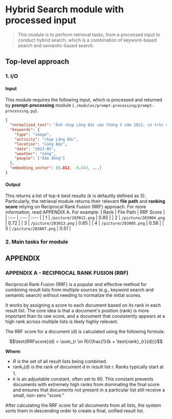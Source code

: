 # Hybrid Search module with processed input
> This module is to perform retrieval tasks, from a processed input to conduct hybrid search, which is a combination of keyword-based search and semantic-based search. 

## Top-level approach
### 1. I/O
#### Input
This module requires the following input, which is processed and returned by **prompt-processing** module (`./modules/prompt-processing/prompt-processing.py`).

```json
{
  "normalized_text": "Ảnh chụp Lăng Bác vào tháng 5 năm 2023, có trời nắng và đám đông",
  "keywords": {
    "type": "image",
    "activity": "chụp Lăng Bác",
    "location": "Lăng Bác",
    "date": "2023-05",
    "weather": "nắng",
    "people": ["đám đông"]
  },
  "embedding_vector": [0.012, -0.543, ...]
}
```
#### Output
This returns a list of top-k best results (k is defaultly defined as 5). Particularly, the retrieval module returns their relevant **file path** and **ranking score** relying on Reciprocal Rank Fusion (RRF) approach. For more information, read APPENDIX A. For example:
| Rank | File Path | RRF Score |
| :--- | :--- | :--- |
| 1 | `/picture/203012.png` | 0.85 |
| 2 | `/picture/203004.png` | 0.72 |
| 3 | `/picture/203013.png` | 0.65 |
| 4 | `/picture/203005.png` | 0.58 |
| 5 | `/picture/203007.png` | 0.51 |

### 2. Main tasks for module



## APPENDIX
### APPENDIX A - RECIPROCAL RANK FUSION (RRF)
Reciprocal Rank Fusion (RRF) is a popular and effective method for combining result lists from multiple sources (e.g., keyword search and semantic search) without needing to normalize the initial scores.

It works by assigning a score to each document based on its rank in each result list. The core idea is that a document's position (rank) is more important than its raw score, and a document that consistently appears at a high rank across multiple lists is likely highly relevant.

The RRF score for a document ($d$) is calculated using the following formula:

$$\text{RRFscore}(d) = \sum_{r \in R}{\frac{1}{k + \text{rank}_{r}{d}}}$$

**Where**:
- $R$ is the set of all result lists being combined.
- $\text{rank}_{r}{(d)}$ is the rank of document d in result list r. Ranks typically start at 1.
- $k$ is an adjustable constant, often set to 60. This constant prevents documents with extremely high ranks from dominating the final score and ensures that documents not present in a particular list still receive a small, non-zero "score."

After calculating the RRF score for all documents from all lists, the system sorts them in descending order to create a final, unified result list.
